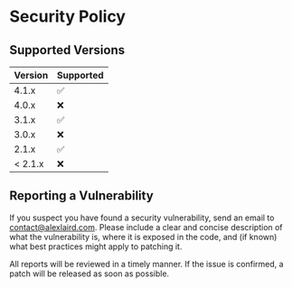 # Security Policy

## Supported Versions

| Version | Supported          |
| ------- | ------------------ |
| 4.1.x   | :white_check_mark: |
| 4.0.x   | :x:                |
| 3.1.x   | :white_check_mark: |
| 3.0.x   | :x:                |
| 2.1.x   | :white_check_mark: |
| < 2.1.x | :x:                |

## Reporting a Vulnerability

If you suspect you have found a security vulnerability, send an email to [contact@alexlaird.com](mailto:contact@alexlaird.com).
Please include a clear and concise description of what the vulnerability is, where it is exposed in the code, and (if
known) what best practices might apply to patching it.

All reports will be reviewed in a timely manner. If the issue is confirmed, a patch will be released as soon as
possible.

